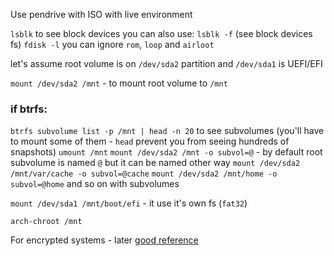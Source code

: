 Use pendrive with ISO with live environment

`lsblk` to see block devices
you can also use:
`lsblk -f` (see block devices fs)
`fdisk -l`
you can ignore `rom`, `loop` and `airloot`

let's assume root volume is on `/dev/sda2` partition
and `/dev/sda1` is UEFI/EFI


`mount /dev/sda2 /mnt` - to mount root volume to `/mnt`

### if btrfs:
`btrfs subvolume list -p /mnt | head -n 20` to see subvolumes
(you'll have to mount some of them - `head` prevent you from seeing hundreds of snapshots)
`umount /mnt`
`mount /dev/sda2 /mnt -o subvol=@` - by default root subvolume is named `@` but it can be named other way
`mount /dev/sda2 /mnt/var/cache -o subvol=@cache`
`mount /dev/sda2 /mnt/home -o subvol=@home`
and so on with subvolumes

`mount /dev/sda1 /mnt/boot/efi` - it use it's own fs (`fat32`)

`arch-chroot /mnt`


For encrypted systems - later
[good reference](https://discovery.endeavouros.com/system-rescue/arch-chroot-for-efi-uefi-systems/2021/03/)